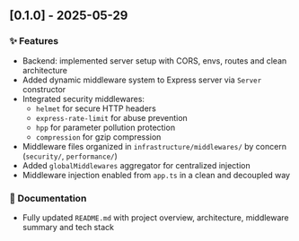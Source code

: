 ## [0.1.0] - 2025-05-29

### ✨ Features

- Backend: implemented server setup with CORS, envs, routes and clean architecture
- Added dynamic middleware system to Express server via `Server` constructor
- Integrated security middlewares:
  - `helmet` for secure HTTP headers
  - `express-rate-limit` for abuse prevention
  - `hpp` for parameter pollution protection
  - `compression` for gzip compression
- Middleware files organized in `infrastructure/middlewares/` by concern (`security/`, `performance/`)
- Added `globalMiddlewares` aggregator for centralized injection
- Middleware injection enabled from `app.ts` in a clean and decoupled way

### 📝 Documentation

- Fully updated `README.md` with project overview, architecture, middleware summary and tech stack
